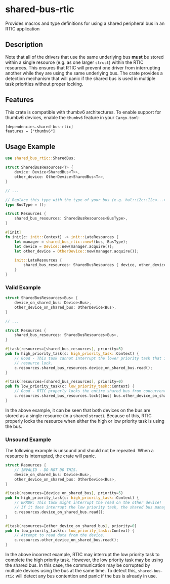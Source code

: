 # shared-bus-rtic
Provides macros and type definitions for using a shared peripheral bus in an RTIC application

## Description

Note that all of the drivers that use the same underlying bus **must** be stored within a single
resource (e.g. as one larger `struct`) within the RTIC resources. This ensures that RTIC will
prevent one driver from interrupting another while they are using the same underlying bus. The crate
provides a detection mechanism that will panic if the shared bus is used in multiple task priorities
without proper locking.

## Features

This crate is compatible with thumbv6 architectures. To enable support for thumbv6
devices, enable the `thumbv6` feature in your `Cargo.toml`:
```
[dependencies.shared-bus-rtic]
features = ["thumbv6"]
```

## Usage Example

```rust
use shared_bus_rtic::SharedBus;

struct SharedBusResources<T> {
    device: Device<SharedBus<T>>,
    other_device: OtherDevice<SharedBus<T>>,
}

// ...

// Replace this type with the type of your bus (e.g. hal::i2c::I2c<...>).
type BusType = ();

struct Resources {
    shared_bus_resources: SharedBusResources<BusType>,
}

#[init]
fn init(c: init::Context) -> init::LateResources {
    let manager = shared_bus_rtic::new!(bus, BusType);
    let device = Device::new(manager.acquire());
    let other_device = OtherDevice::new(manager.acquire());

    init::LateResources {
        shared_bus_resources: SharedBusResources { device, other_device },
    }
}
```

### Valid Example

```rust
struct SharedBusResources<Bus> {
    device_on_shared_bus: Device<Bus>,
    other_device_on_shared_bus: OtherDevice<Bus>,
}

// ...

struct Resources {
    shared_bus_resources: SharedBusResources<Bus>,
}

#[task(resources=[shared_bus_resources], priority=5)
pub fn high_priority_task(c: high_priority_task::Context) {
    // Good - This task cannot interrupt the lower priority task that is using the bus because of a
    // resource lock.
    c.resources.shared_bus_resources.device_on_shared_bus.read();
}

#[task(resources=[shared_bus_resources], priority=0)
pub fn low_priority_task(c: low_priority_task::Context) {
    // Good - RTIC properly locks the entire shared bus from concurrent access.
    c.resources.shared_bus_resources.lock(|bus| bus.other_device_on_shared_bus.read());
}
```

In the above example, it can be seen that both devices on the bus are stored as a single resource
(in a shared `struct`). Because of this, RTIC properly locks the resource when either the high or
low priority task is using the bus.

### Unsound Example

The following example is unsound and should not be repeated. When a resource is interrupted, the
crate will panic.

```rust
struct Resources {
    // INVALID - DO NOT DO THIS.
    device_on_shared_bus: Device<Bus>,
    other_device_on_shared_bus: OtherDevice<Bus>,
}

#[task(resources=[device_on_shared_bus], priority=5)
pub fn high_priority_task(c: high_priority_task::Context) {
    // ERROR: This task might interrupt the read on the other device!
    // If it does interrupt the low priority task, the shared bus manager will panic.
    c.resources.device_on_shared_bus.read();
}

#[task(resources=[other_device_on_shared_bus], priority=0)
pub fn low_priority_task(c: low_priority_task::Context) {
    // Attempt to read data from the device.
    c.resources.other_device_on_shared_bus.read();
}
```

In the above incorrect example, RTIC may interrupt the low priority task to complete the high
priority task. However, the low priority task may be using the shared bus. In this case, the
communication may be corrupted by multiple devices using the bus at the same time. To detect this,
`shared-bus-rtic` will detect any bus contention and panic if the bus is already in use.
